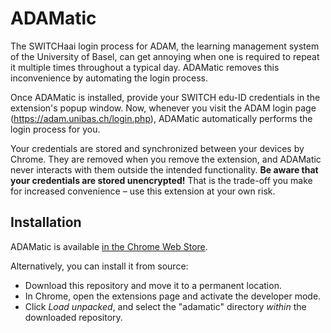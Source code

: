 # ADAMatic

The SWITCHaai login process for ADAM, the learning management system of the University of Basel, can get annoying when one is required to repeat it multiple times throughout a typical day. ADAMatic removes this inconvenience by automating the login process.

Once ADAMatic is installed, provide your SWITCH edu-ID credentials in the extension's popup window. Now, whenever you visit the ADAM login page (https://adam.unibas.ch/login.php), ADAMatic automatically performs the login process for you.

Your credentials are stored and synchronized between your devices by Chrome. They are removed when you remove the extension, and ADAMatic never interacts with them outside the intended functionality. **Be aware that your credentials are stored unencrypted!** That is the trade-off you make for increased convenience – use this extension at your own risk.

## Installation

ADAMatic is available [in the Chrome Web Store](https://chromewebstore.google.com/detail/adamatic/falhcaokchhdmcihdbjkgmmmgkdiijpd).

Alternatively, you can install it from source:

- Download this repository and move it to a permanent location.
- In Chrome, open the extensions page and activate the developer mode.
- Click *Load unpacked*, and select the "adamatic" directory *within* the downloaded repository.
